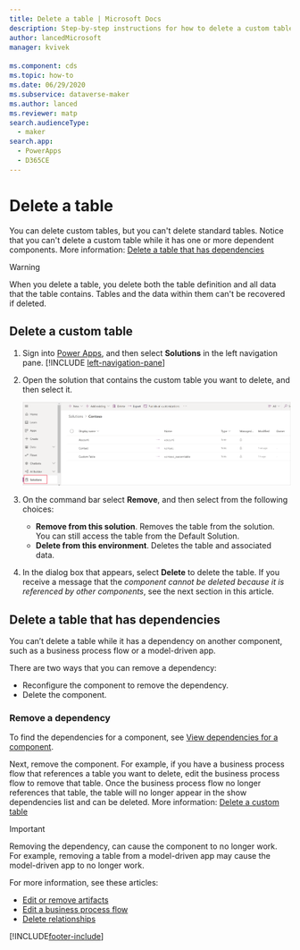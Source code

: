 ```yaml
---
title: Delete a table | Microsoft Docs
description: Step-by-step instructions for how to delete a custom table and clear all data in Power Apps
author: lancedMicrosoft
manager: kvivek

ms.component: cds
ms.topic: how-to
ms.date: 06/29/2020
ms.subservice: dataverse-maker
ms.author: lanced
ms.reviewer: matp
search.audienceType: 
  - maker
search.app: 
  - PowerApps
  - D365CE
---
```


# Delete a table


You can delete custom tables, but you can't delete standard tables. Notice that you can't delete a custom table while it has one or more dependent components. More information: [Delete a table that has dependencies](#delete-a-table-that-has-dependencies)

> [!WARNING]
> When you delete a table, you delete both the table definition and all data that the table contains. Tables and the data within them can't be recovered if deleted.

## Delete a custom table

1. Sign into [Power Apps](https://make.powerapps.com/?utm_source=padocs&utm_medium=linkinadoc&utm_campaign=referralsfromdoc), and then select **Solutions** in the left navigation pane. [!INCLUDE [left-navigation-pane](../../includes/left-navigation-pane.md)]
1. Open the solution that contains the custom table you want to delete, and then select it.

    ![Table Details.](./media/data-platform-cds-create-entity/entitylist.png "Table List")

1. On the command bar select **Remove**, and then select from the following choices:  
   - **Remove from this solution**. Removes the table from the solution. You can still access the table from the Default Solution. 
   - **Delete from this environment**. Deletes the table and associated data. 

1. In the dialog box that appears, select **Delete** to delete the table. If you receive a message that the *component cannot be deleted because it is referenced by other components*, see the next section in this article.

## Delete a table that has dependencies

You can’t delete a table while it has a dependency on another component, such as a business process flow or a model-driven app. 

There are two ways that you can remove a dependency: 
- Reconfigure the component to remove the dependency. 
- Delete the component. 

### Remove a dependency
To find the dependencies for a component, see [View dependencies for a component](view-component-dependencies.md). 

Next, remove the component. For example, if you have a business process flow that references a table you want to delete, edit the business process flow to remove that table. Once the business process flow no longer references that table, the table will no longer appear in the show dependencies list and can be deleted. More information: [Delete a custom table](#delete-a-custom-table)   

> [!IMPORTANT]
> Removing the dependency, can cause the component to no longer work. For example, removing a table from a model-driven app may cause the model-driven app to no longer work. 

For more information, see these articles: 
- [Edit or remove artifacts](../model-driven-apps/add-edit-app-components.md#edit-or-remove-components)
- [Edit a business process flow](/power-automate/create-business-process-flow#edit-a-business-process-flow)
- [Delete relationships](create-edit-1n-relationships-portal.md#delete-relationships)


[!INCLUDE[footer-include](../../includes/footer-banner.md)]
